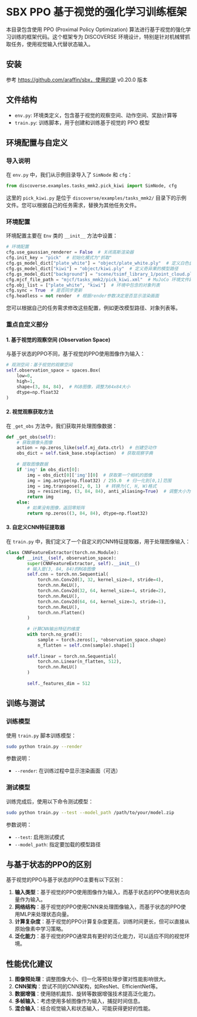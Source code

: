 # SBX PPO 基于视觉的强化学习训练框架

本目录包含使用 PPO (Proximal Policy Optimization) 算法进行基于视觉的强化学习训练的框架代码。这个框架专为 DISCOVERSE 环境设计，特别是针对机械臂抓取任务，使用视觉输入代替状态输入。

## 安装
参考 https://github.com/araffin/sbx，使用的是 v0.20.0 版本

## 文件结构

- `env.py`: 环境类定义，包含基于视觉的观察空间、动作空间、奖励计算等
- `train.py`: 训练脚本，用于创建和训练基于视觉的 PPO 模型

## 环境配置与自定义

### 导入说明

在 `env.py` 中，我们从示例目录导入了 `SimNode` 和 `cfg`：

```python
from discoverse.examples.tasks_mmk2.pick_kiwi import SimNode, cfg
```

这里的 `pick_kiwi.py` 是位于 `discoverse/examples/tasks_mmk2/` 目录下的示例文件。您可以根据自己的任务需求，替换为其他任务文件。

### 环境配置

环境配置主要在 `Env` 类的 `__init__` 方法中设置：

```python
# 环境配置
cfg.use_gaussian_renderer = False  # 关闭高斯渲染器
cfg.init_key = "pick"  # 初始化模式为"抓取"
cfg.gs_model_dict["plate_white"] = "object/plate_white.ply"  # 定义白色盘子的模型路径
cfg.gs_model_dict["kiwi"] = "object/kiwi.ply"  # 定义奇异果的模型路径
cfg.gs_model_dict["background"] = "scene/tsimf_library_1/point_cloud.ply"  # 定义背景的模型路径
cfg.mjcf_file_path = "mjcf/tasks_mmk2/pick_kiwi.xml"  # MuJoCo 环境文件路径
cfg.obj_list = ["plate_white", "kiwi"]  # 环境中包含的对象列表
cfg.sync = True  # 是否同步更新
cfg.headless = not render  # 根据render参数决定是否显示渲染画面
```

您可以根据自己的任务需求修改这些配置，例如更改模型路径、对象列表等。

### 重点自定义部分

#### 1. 基于视觉的观察空间 (Observation Space)

与基于状态的PPO不同，基于视觉的PPO使用图像作为输入：

```python
# 观测空间：基于视觉的观察空间
self.observation_space = spaces.Box(
    low=0,
    high=1,
    shape=(3, 84, 84),  # RGB图像，调整为84x84大小
    dtype=np.float32
)
```

#### 2. 视觉观察获取方法

在 `_get_obs` 方法中，我们获取并处理图像数据：

```python
def _get_obs(self):
    # 获取摄像头图像
    action = np.zeros_like(self.mj_data.ctrl)  # 创建空动作
    obs_dict = self.task_base.step(action)  # 获取观察字典
    
    # 提取图像数据
    if 'img' in obs_dict[0]:
        img = obs_dict[0]['img'][0]  # 获取第一个相机的图像
        img = img.astype(np.float32) / 255.0  # 归一化到[0,1]范围
        img = img.transpose(2, 0, 1)  # 转换为(C, H, W)格式
        img = resize(img, (3, 84, 84), anti_aliasing=True)  # 调整大小为84x84
        return img
    else:
        # 如果没有图像，返回零矩阵
        return np.zeros((3, 84, 84), dtype=np.float32)
```

#### 3. 自定义CNN特征提取器

在 `train.py` 中，我们定义了一个自定义的CNN特征提取器，用于处理图像输入：

```python
class CNNFeatureExtractor(torch.nn.Module):
    def __init__(self, observation_space):
        super(CNNFeatureExtractor, self).__init__()
        # 输入是(3, 84, 84)的RGB图像
        self.cnn = torch.nn.Sequential(
            torch.nn.Conv2d(3, 32, kernel_size=8, stride=4),
            torch.nn.ReLU(),
            torch.nn.Conv2d(32, 64, kernel_size=4, stride=2),
            torch.nn.ReLU(),
            torch.nn.Conv2d(64, 64, kernel_size=3, stride=1),
            torch.nn.ReLU(),
            torch.nn.Flatten()
        )
        
        # 计算CNN输出特征的维度
        with torch.no_grad():
            sample = torch.zeros(1, *observation_space.shape)
            n_flatten = self.cnn(sample).shape[1]
        
        self.linear = torch.nn.Sequential(
            torch.nn.Linear(n_flatten, 512),
            torch.nn.ReLU()
        )
        
        self._features_dim = 512
```

## 训练与测试

### 训练模型

使用 `train.py` 脚本训练模型：

```bash
sudo python train.py --render
```

参数说明：
- `--render`: 在训练过程中显示渲染画面（可选）

### 测试模型

训练完成后，使用以下命令测试模型：

```bash
sudo python train.py --test --model_path /path/to/your/model.zip
```

参数说明：
- `--test`: 启用测试模式
- `--model_path`: 指定要加载的模型路径

## 与基于状态的PPO的区别

基于视觉的PPO与基于状态的PPO主要有以下区别：

1. **输入类型**：基于视觉的PPO使用图像作为输入，而基于状态的PPO使用状态向量作为输入。
2. **网络结构**：基于视觉的PPO使用CNN来处理图像输入，而基于状态的PPO使用MLP来处理状态向量。
3. **计算复杂度**：基于视觉的PPO计算复杂度更高，训练时间更长，但可以直接从原始像素中学习策略。
4. **泛化能力**：基于视觉的PPO通常具有更好的泛化能力，可以适应不同的视觉环境。

## 性能优化建议

1. **图像预处理**：调整图像大小、归一化等预处理步骤对性能影响很大。
2. **CNN架构**：尝试不同的CNN架构，如ResNet、EfficientNet等。
3. **数据增强**：使用随机裁剪、旋转等数据增强技术提高泛化能力。
4. **多帧输入**：考虑使用多帧图像作为输入，捕捉时间信息。
5. **混合输入**：结合视觉输入和状态输入，可能获得更好的性能。
